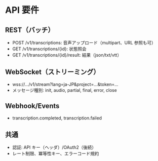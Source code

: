 # API 要件

## REST（バッチ）
- POST /v1/transcriptions: 音声アップロード（multipart、URL 参照も可）
- GET /v1/transcriptions/{id}: 状態照会
- GET /v1/transcriptions/{id}/result: 結果（json/txt/vtt）

## WebSocket（ストリーミング）
- wss://.../v1/stream?lang=ja-JP&project=...&token=...
- メッセージ種別: init, audio, partial, final, error, close

## Webhook/Events
- transcription.completed, transcription.failed

## 共通
- 認証: API キー（ヘッダ）/OAuth2（後続）
- レート制限、冪等性キー、エラーコード規約